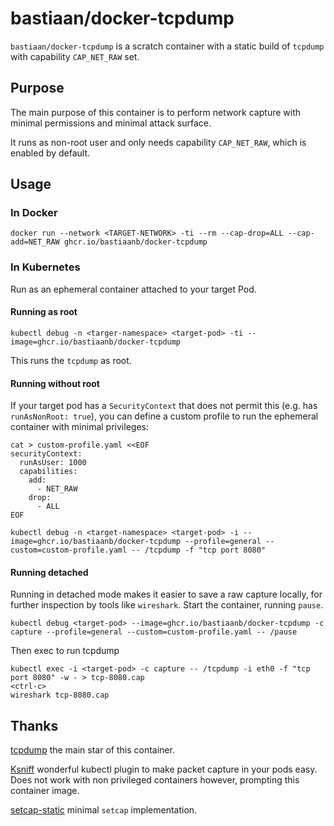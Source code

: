 # bastiaan/docker-tcpdump

`bastiaan/docker-tcpdump` is a scratch container with a static build of `tcpdump` with capability `CAP_NET_RAW` set.

## Purpose

The main purpose of this container is to perform network capture with minimal permissions and minimal attack surface. 

It runs as non-root user and only needs capability `CAP_NET_RAW`, which is enabled by default.

## Usage

### In Docker

```
docker run --network <TARGET-NETWORK> -ti --rm --cap-drop=ALL --cap-add=NET_RAW ghcr.io/bastiaanb/docker-tcpdump
```

### In Kubernetes

Run as an ephemeral container attached to your target Pod.

#### Running as root
```
kubectl debug -n <targer-namespace> <target-pod> -ti --image=ghcr.io/bastiaanb/docker-tcpdump
```

This runs the `tcpdump` as root. 

#### Running without root 

If your target pod has a `SecurityContext` that does not permit this (e.g. has `runAsNonRoot: true`),
you can define a custom profile to run the ephemeral container with minimal privileges:

```
cat > custom-profile.yaml <<EOF
securityContext:
  runAsUser: 1000
  capabilities:
    add:
      - NET_RAW
    drop:
      - ALL
EOF

kubectl debug -n <target-namespace> <target-pod> -i --image=ghcr.io/bastiaanb/docker-tcpdump --profile=general --custom=custom-profile.yaml -- /tcpdump -f "tcp port 8080"
```

#### Running detached

Running in detached mode makes it easier to save a raw capture locally, for further inspection by tools like `wireshark`. 
Start the container, running `pause`.

```
kubectl debug <target-pod> --image=ghcr.io/bastiaanb/docker-tcpdump -c capture --profile=general --custom=custom-profile.yaml -- /pause
```

Then exec to run tcpdump
```
kubectl exec -i <target-pod> -c capture -- /tcpdump -i eth0 -f "tcp port 8080" -w - > tcp-8080.cap
<ctrl-c>
wireshark tcp-8080.cap
```

## Thanks

[tcpdump](https://www.tcpdump.org/) the main star of this container.

[Ksniff](https://github.com/eldadru/ksniff/) wonderful kubectl plugin to make packet capture in your pods easy. Does not work with non privileged containers however, prompting this container image.

[setcap-static](https://github.com/sjinks/setcap-static) minimal `setcap` implementation.
